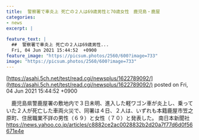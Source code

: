 ```yaml
---
title:  警察署で車炎上 死亡の２人は69歳男性と70歳女性　鹿児島・鹿屋  
categories:
- news
excerpt: |
  
feature_text: |
  ##  警察署で車炎上 死亡の２人は69歳男性...
  Fri, 04 Jun 2021 15:44:52  +0900
feature_image: "https://picsum.photos/2560/600?image=733"
image: "https://picsum.photos/2560/600?image=733"
---
```


[https://asahi.5ch.net/test/read.cgi/newsplus/1622789092/](https://asahi.5ch.net/test/read.cgi/newsplus/1622789092/)
posted on Fri, 04 Jun 2021 15:44:52  +0900

<!--more-->

　鹿児島県警鹿屋署の敷地内で３日未明、進入した軽ワゴン車が炎上し、乗っていた２人が死亡した車両火災で、同署は４日、２人は、いずれも本籍鹿屋市笠之原町、住居職業不詳の男性（６９）と女性（７０）と発表した。 南日本新聞社 https://news.yahoo.co.jp/articles/c8882ce2ac0028832b2d20a7f77d6d0f56671e4e
